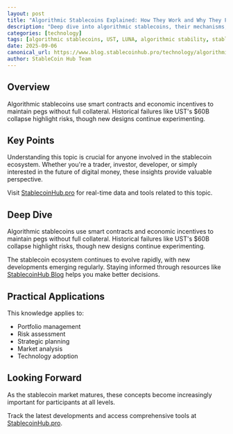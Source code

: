 ```yaml
---
layout: post
title: "Algorithmic Stablecoins Explained: How They Work and Why They Fail"
description: "Deep dive into algorithmic stablecoins, their mechanisms, historical failures like UST, and current experiments. Understand the challenges of algorithmic stability."
categories: [technology]
tags: [algorithmic stablecoins, UST, LUNA, algorithmic stability, stablecoin mechanisms]
date: 2025-09-06
canonical_url: https://www.blog.stablecoinhub.pro/technology/algorithmic-stablecoins/
author: StableCoin Hub Team
---
```


## Overview

Algorithmic stablecoins use smart contracts and economic incentives to maintain pegs without full collateral. Historical failures like UST's $60B collapse highlight risks, though new designs continue experimenting.

## Key Points

Understanding this topic is crucial for anyone involved in the stablecoin ecosystem. Whether you're a trader, investor, developer, or simply interested in the future of digital money, these insights provide valuable perspective.

Visit [StablecoinHub.pro](https://www.stablecoinhub.pro) for real-time data and tools related to this topic.

## Deep Dive

Algorithmic stablecoins use smart contracts and economic incentives to maintain pegs without full collateral. Historical failures like UST's $60B collapse highlight risks, though new designs continue experimenting.

The stablecoin ecosystem continues to evolve rapidly, with new developments emerging regularly. Staying informed through resources like [StablecoinHub Blog](https://www.blog.stablecoinhub.pro) helps you make better decisions.

## Practical Applications

This knowledge applies to:
- Portfolio management
- Risk assessment
- Strategic planning
- Market analysis
- Technology adoption

## Looking Forward

As the stablecoin market matures, these concepts become increasingly important for participants at all levels.

Track the latest developments and access comprehensive tools at [StablecoinHub.pro](https://www.stablecoinhub.pro).
